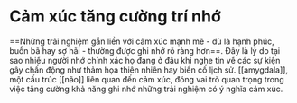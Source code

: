 # Cảm xúc tăng cường trí nhớ
==Những trải nghiệm gắn liền với cảm xúc mạnh mẽ - dù là hạnh phúc, buồn bã hay sợ hãi - thường được ghi nhớ rõ ràng hơn==. Đây là lý do tại sao nhiều người nhớ chính xác họ đang ở đâu khi nghe tin về các sự kiện gây chấn động như thảm họa thiên nhiên hay biến cố lịch sử. 
[[amygdala]], một cấu trúc [[não]] liên quan đến cảm xúc, đóng vai trò quan trọng trong việc tăng cường khả năng ghi nhớ những trải nghiệm có ý nghĩa cảm xúc.